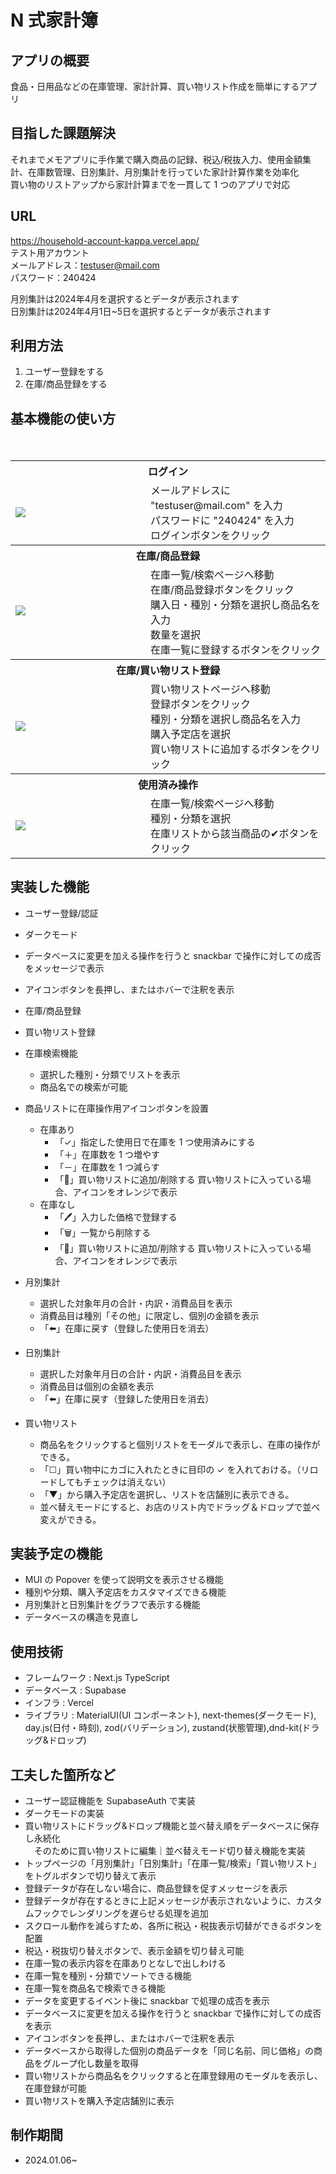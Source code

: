 # N 式家計簿

## アプリの概要
食品・日用品などの在庫管理、家計計算、買い物リスト作成を簡単にするアプリ

## 目指した課題解決
それまでメモアプリに手作業で購入商品の記録、税込/税抜入力、使用金額集計、在庫数管理、日別集計、月別集計を行っていた家計計算作業を効率化<br>
買い物のリストアップから家計計算までを一貫して 1 つのアプリで対応

## URL

https://household-account-kappa.vercel.app/<br>
テスト用アカウント<br>
メールアドレス：testuser@mail.com<br>
パスワード：240424<br>

月別集計は2024年4月を選択するとデータが表示されます<br>
日別集計は2024年4月1日~5日を選択するとデータが表示されます

## 利用方法

1. ユーザー登録をする
1. 在庫/商品登録をする

## 基本機能の使い方
<table>
  <tr>
    <th colspan="2">ログイン</th>
  </tr>
    <td width="200"><img src="https://github.com/FumioNamai/household-account/assets/115169127/cf346b2b-c06a-4b8d-a9fa-e2b4c6e4118f"/></td>
　　<td style="vertical-align:top">メールアドレスに "testuser@mail.com" を入力<br>
        パスワードに "240424" を入力<br>
        ログインボタンをクリック
    </td>
  </tr>
  <tr>
  <th colspan="2">在庫/商品登録</th>
  </tr>
  <tr>
    <td><img src="https://github.com/FumioNamai/household-account/assets/115169127/62035b4e-653e-4c08-b7cb-90e7f8e15779"/>
　　<td style="vertical-align:top">在庫一覧/検索ページへ移動<br>
        在庫/商品登録ボタンをクリック<br>
        購入日・種別・分類を選択し商品名を入力<br>
        数量を選択<br>
        在庫一覧に登録するボタンをクリック
    </td>
  </tr>
  <tr>
    <th colspan="2">在庫/買い物リスト登録</th>
  </tr>
  <tr>
    <td width="200"><img src="https://github.com/FumioNamai/household-account/assets/115169127/2c807961-e0c6-465b-bb08-75326c4054e3"/>
</td>
    <td style="vertical-align:top">買い物リストページへ移動<br>
        登録ボタンをクリック<br>
        種別・分類を選択し商品名を入力<br>
        購入予定店を選択<br>
        買い物リストに追加するボタンをクリック
    </td>
  </tr>
  <tr>
    <th colspan="2">使用済み操作</th>
  </tr>
  <tr>
    <td width="200"><img src="https://github.com/FumioNamai/household-account/assets/115169127/fbaa5b7e-160d-4852-b661-c73ae1d5bbbe" /></td>
    <td style="vertical-align:top">在庫一覧/検索ページへ移動<br>
        種別・分類を選択<br>
        在庫リストから該当商品の✔ボタンをクリック
    </td>
  </tr>
  <tr>
  </tr>
</table>

## 実装した機能
- ユーザー登録/認証
- ダークモード
- データベースに変更を加える操作を行うと snackbar で操作に対しての成否をメッセージで表示
- アイコンボタンを長押し、またはホバーで注釈を表示
- 在庫/商品登録
- 買い物リスト登録
- 在庫検索機能
  - 選択した種別・分類でリストを表示
  - 商品名での検索が可能

- 商品リストに在庫操作用アイコンボタンを設置
  - 在庫あり
    - 「✓」指定した使用日で在庫を 1 つ使用済みにする
    - 「＋」在庫数を 1 つ増やす
    - 「－」在庫数を 1 つ減らす
    - 「🛒」買い物リストに追加/削除する
      買い物リストに入っている場合、アイコンをオレンジで表示
  - 在庫なし
    - 「🖊」入力した価格で登録する
    - 「🗑️」一覧から削除する
    - 「🛒」買い物リストに追加/削除する
      買い物リストに入っている場合、アイコンをオレンジで表示

- 月別集計
  - 選択した対象年月の合計・内訳・消費品目を表示
  - 消費品目は種別「その他」に限定し、個別の金額を表示
  - 「⬅️」在庫に戻す（登録した使用日を消去）

- 日別集計
  - 選択した対象年月日の合計・内訳・消費品目を表示
  - 消費品目は個別の金額を表示
  - 「⬅️」在庫に戻す（登録した使用日を消去）

- 買い物リスト
  - 商品名をクリックすると個別リストをモーダルで表示し、在庫の操作ができる。
  - 「☐」買い物中にカゴに入れたときに目印の ✓ を入れておける。（リロードしてもチェックは消えない）
  - 「▼」から購入予定店を選択し、リストを店舗別に表示できる。
  - 並べ替えモードにすると、お店のリスト内でドラッグ＆ドロップで並べ変えができる。

## 実装予定の機能
- MUI の Popover を使って説明文を表示させる機能
- 種別や分類、購入予定店をカスタマイズできる機能
- 月別集計と日別集計をグラフで表示する機能
- データベースの構造を見直し

## 使用技術
- フレームワーク : Next.js TypeScript<br>
- データベース : Supabase<br>
- インフラ : Vercel<br>
- ライブラリ : MaterialUI(UI コンポーネント), next-themes(ダークモード), day.js(日付・時刻), zod(バリデーション), zustand(状態管理),dnd-kit(ドラッグ&ドロップ)

## 工夫した箇所など
- ユーザー認証機能を SupabaseAuth で実装
- ダークモードの実装
- 買い物リストにドラッグ&ドロップ機能と並べ替え順をデータベースに保存し永続化<br>
　そのために買い物リストに編集｜並べ替えモード切り替え機能を実装
- トップページの「月別集計」「日別集計」「在庫一覧/検索」「買い物リスト」をトグルボタンで切り替えて表示
- 登録データが存在しない場合に、商品登録を促すメッセージを表示
- 登録データが存在するときに上記メッセージが表示されないように、カスタムフックでレンダリングを遅らせる処理を追加
- スクロール動作を減らすため、各所に税込・税抜表示切替ができるボタンを配置
- 税込・税抜切り替えボタンで、表示金額を切り替え可能
- 在庫一覧の表示内容を在庫ありとなしで出しわける
- 在庫一覧を種別・分類でソートできる機能
- 在庫一覧を商品名で検索できる機能
- データを変更するイベント後に snackbar で処理の成否を表示
- データベースに変更を加える操作を行うと snackbar で操作に対しての成否を表示
- アイコンボタンを長押し、またはホバーで注釈を表示
- データベースから取得した個別の商品データを「同じ名前、同じ価格」の商品をグループ化し数量を取得
- 買い物リストから商品名をクリックすると在庫登録用のモーダルを表示し、在庫登録が可能
- 買い物リストを購入予定店舗別に表示

## 制作期間
- 2024.01.06~
